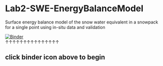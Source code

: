 
# Lab2-SWE-EnergyBalanceModel
Surface energy balance model of the snow water equivalent in a snowpack for a single point using in-situ data and validation  
  
  
  
[![Binder](https://mybinder.org/badge_logo.svg)](https://mybinder.org/v2/gh/Timbo-Stillinger/Lab2-SWE-EnergyBalanceModel/HEAD)  
&uparrow;&uparrow;&uparrow;&uparrow;&uparrow;&uparrow;&uparrow;&uparrow;&uparrow;&uparrow;&uparrow;&uparrow;&uparrow;&uparrow;&uparrow;  
## click binder icon above to begin  
